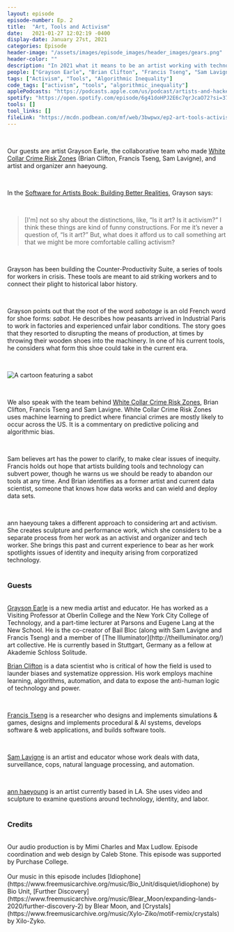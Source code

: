 ```yaml
---
layout: episode
episode-number: Ep. 2
title:  "Art, Tools and Activism"
date:   2021-01-27 12:02:19 -0400
display-date: January 27st, 2021
categories: Episode
header-image: "/assets/images/episode_images/header_images/gears.png"
header-color: ""
description: "In 2021 what it means to be an artist working with technology is wide open, and we're here to explore it in detail, especially looking at issues of creativity and equity. In today's episode we're talking about art and activism, toolbuilding and technology."
people: ["Grayson Earle", "Brian Clifton", "Francis Tseng", "Sam Lavigne","ann haeyoung"]
tags: ["Activism", "Tools", "Algorithmic Inequality"]
code_tags: ["activism", "tools", "algorithmic_inequality"]
applePodcasts: "https://podcasts.apple.com/us/podcast/artists-and-hackers/id1536778522?i=1000506895284"
spotify: "https://open.spotify.com/episode/6g41doHPJ2E6c7qrJcaO72?si=3783a235849c4875"
tools: []
tool_links: []
fileLink: "https://mcdn.podbean.com/mf/web/3bwpwx/ep2-art-tools-activism-final.mp3"
---
```


<br>

Our guests are artist Grayson Earle, the collaborative team who made [White Collar Crime Risk Zones](https://whitecollar.thenewinquiry.com/) (Brian Clifton, Francis Tseng, Sam Lavigne), and artist and organizer ann haeyoung.

<br>

In the [Software for Artists Book: Building Better Realities](https://pioneerworks.org/publishing/software-for-artists-book/), Grayson says:

<br>

> [I'm] not so shy about the distinctions, like, “Is it art? Is it activism?” I think these things are kind of funny constructions. For me it’s never a question of, “Is it art?” But, what does it afford us to call something art that we might be more comfortable calling activism?

<br>

Grayson has been building the Counter-Productivity Suite, a series of tools for workers in crisis. These tools are meant to aid striking workers and to connect their plight to historical labor history.

<br>

Grayson points out that the root of the word *sabotage* is an old French word for shoe forms: *sabot*. He describes how  peasants arrived in Industrial Paris to work in factories and experienced unfair labor conditions. The story goes that they resorted to disrupting the means of production, at times by throwing their wooden shoes into the machinery. In one of his current tools, he considers what form this shoe could take in the current era.

<br>

<img src="{{site.baseurl}}/assets/images/sabot.jpg"
alt="A cartoon featuring a sabot" />

<br>

We also speak with the team behind [White Collar Crime Risk Zones](https://whitecollar.thenewinquiry.com/), Brian Clifton, Francis Tseng and Sam Lavigne. White Collar Crime Risk Zones uses machine learning to predict where financial crimes are mostly likely to occur across the US. It is a commentary on predictive policing and algorithmic bias.

<br>

Sam believes art has the power to clarify, to make clear issues of inequity. Francis holds out hope that artists building tools and technology can subvert power, though he warns us we should be ready to abandon our tools at any time. And Brian identifies as a former artist and current data scientist, someone that knows how data works and can wield and deploy data sets.

<br>

ann haeyoung takes a different approach to considering art and activism. She creates sculpture and performance work, which she considers to be a separate process from her work as an activist and organizer and tech worker. She brings this past and current experience to bear as her work spotlights issues of identity and inequity arising from corporatized technology.
<br><br>
### Guests
<br>
<a href="https://graysonearle.com/" alt="Grayson Earle" class="nameTag">Grayson Earle</a> is a new media artist and educator. He has worked as a Visiting Professor at Oberlin College and the New York City College of Technology, and a part-time lecturer at Parsons and Eugene Lang at the New School. He is the co-creator of Bail Bloc (along with Sam Lavigne and Francis Tseng) and a member of [The Illuminator](http://theilluminator.org/) art collective. He is currently based in Stuttgart, Germany as a fellow at Akademie Schloss Solitude.

<br>

<a href="https://brianclifton.io" alt="Brian Clifton" class="nameTag">Brian Clifton</a> is a data scientist who is critical of how the field is used to launder biases and systematize oppression. His work employs machine learning, algorithms, automation, and data to expose the anti-human logic of technology and power.

<br>

<a href="https://frnsys.com/" alt="Francis Tseng" class="nameTag">Francis Tseng</a> is a researcher who designs and implements simulations & games, designs and implements procedural & AI systems, develops software & web applications, and builds software tools.

<br>

<a href="https://lav.io" alt="Sam Lavigne" class="nameTag">Sam Lavigne</a> is an artist and educator whose work deals with data, surveillance, cops, natural language processing, and automation.

<br>

<a href="https://a-tbd.com" alt="ann aaeyoung" class="nameTag">ann haeyoung</a> is an artist currently based in LA. She uses video and sculpture to examine questions around technology, identity, and labor.
<br><br>
### Credits
<br>
Our audio production is by Mimi Charles and Max Ludlow. Episode coordination and web design by Caleb Stone. This episode was supported by Purchase College.
<br><br>
Our music in this episode includes [Idiophone](https://www.freemusicarchive.org/music/Bio_Unit/disquiet/idiophone) by Bio Unit, [Further Discovery](https://www.freemusicarchive.org/music/Blear_Moon/expanding-lands-2020/further-discovery-2) by Blear Moon, and [Crystals](https://www.freemusicarchive.org/music/Xylo-Ziko/motif-remix/crystals) by Xilo-Zyko.
